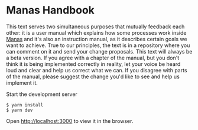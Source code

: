 # Manas Handbook

This text serves two simultaneous purposes that mutually feedback each other: it is a user manual which explains how some processes work inside [Manas](http://www.manas.com.ar) and it's also an instruction manual, as it describes certain goals we want to achieve. True to our principles, the text is in a repository where you can comment on it and send your change proposals. This text will always be a beta version. If you agree with a chapter of the manual, but you don't think it is being implemented correctly in reality, let your voice be heard loud and clear and help us correct what we can. If you disagree with parts of the manual, please suggest the change you'd like to see and help us implement it.

Start the development server

```
$ yarn install
$ yarn dev
```

Open [http://localhost:3000](http://localhost:3000) to view it in the browser.